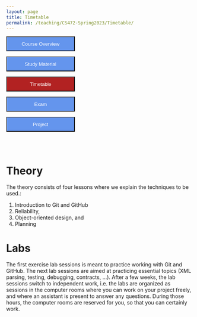 ```yaml
---
layout: page
title: Timetable
permalink: /teaching/CS472-Spring2023/Timetable/
---
```

<form action="/teaching/CS472-Spring2023/">
    <input type="submit" style="background-color:cornflowerblue;color:white;width:185px;
height:40px;" value="Course Overview" />
</form>
<form action="/teaching/CS472-Spring2023/study_material/">
    <input type="submit" style="background-color:cornflowerblue;color:white;width:185px;
height:40px;" value="Study Material" />
</form>
<form action="/teaching/CS472-Spring2023/Timetable/">
    <input type="submit" style="background-color:firebrick;color:white;width:185px;
height:40px;" value="Timetable" />
</form>
<form action="/teaching/CS472-Spring2023/Exam/">
    <input type="submit" style="background-color:cornflowerblue;color:white;width:185px;
height:40px;" value="Exam" />
</form>
<form action="/teaching/CS472-Spring2023/project/">
    <input type="submit" style="background-color:cornflowerblue;color:white;width:185px;
height:40px;" value="Project" />
</form>


<br/>
<br/>

Theory
========
The theory consists of four lessons where we explain the techniques to be used.: 
1. Introduction to Git and GitHub 
2. Reliability, 
3. Object-oriented design, and 
4. Planning

Labs
========
The first exercise lab sessions is meant to practice working with Git and GitHub.
The next lab sessions are aimed at practicing essential topics (XML parsing, testing, debugging, contracts, ...). 
After a few weeks, the lab sessions switch to independent work, i.e. the labs are organized as sessions 
in the computer rooms where you can work on your project freely, and where an assistant is 
present to answer any questions. During those hours, the computer rooms are reserved for you, 
so that you can certainly work.
